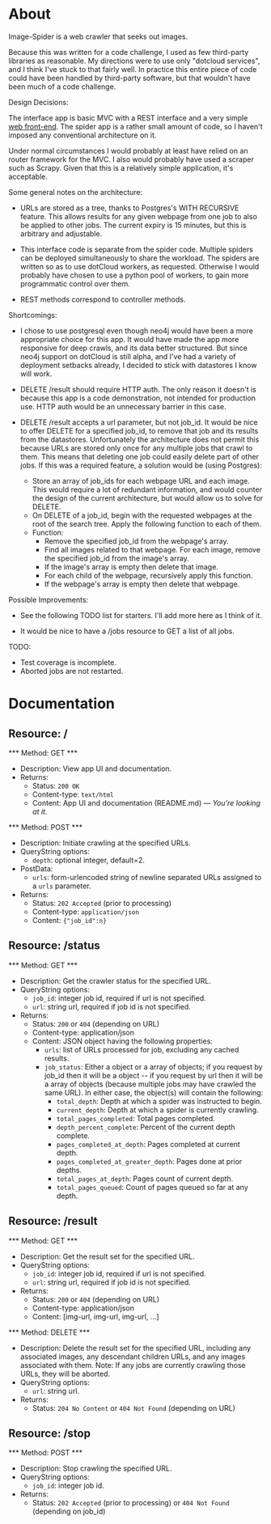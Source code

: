 About
=====

Image-Spider is a web crawler that seeks out images.

Because this was written for a code challenge, I used as few third-party
libraries as reasonable. My directions were to use only "dotcloud services", and
I think I've stuck to that fairly well. In practice this entire piece of code
could have been handled by third-party software, but that wouldn't have been
much of a code challenge.

Design Decisions:

The interface app is basic MVC with a REST interface and a very simple
[web front-end](http://imagespider-bkaplan.dotcloud.com/). The spider app is
a rather small amount of code, so I haven't imposed any conventional
architecture on it.

Under normal circumstances I would probably at least have relied on an router
framework for the MVC. I also would probably have used a scraper such as Scrapy.
Given that this is a relatively simple application, it's acceptable.

Some general notes on the architecture:

* URLs are stored as a tree, thanks to Postgres's WITH RECURSIVE feature. This
  allows results for any given webpage from one job to also be applied to other
  jobs. The current expiry is 15 minutes, but this is arbitrary and adjustable.

* This interface code is separate from the spider code. Multiple spiders can be
  deployed simultaneously to share the workload. The spiders are written so as
  to use dotCloud workers, as requested. Otherwise I would probably have chosen
  to use a python pool of workers, to gain more programmatic control over them.

* REST methods correspond to controller methods.

Shortcomings:

* I chose to use postgresql even though neo4j would have been a more appropriate
  choice for this app. It would have made the app more responsive for deep
  crawls, and its data better structured. But since neo4j support on dotCloud is
  still alpha, and I've had a variety of deployment setbacks already, I decided
  to stick with datastores I know will work.

* DELETE /result should require HTTP auth. The only reason it doesn't is because
  this app is a code demonstration, not intended for production use. HTTP auth
  would be an unnecessary barrier in this case.

* DELETE /result accepts a url parameter, but not job_id. It would be nice to
  offer DELETE for a specified job_id, to remove that job and its results from
  the datastores. Unfortunately the architecture does not permit this because
  URLs are stored only once for any multiple jobs that crawl to them. This means
  that deleting one job could easily delete part of other jobs. If this was
  a required feature, a solution would be (using Postgres):
    * Store an array of job_ids for each webpage URL and each image. This would
      require a lot of redundant information, and would counter the design of
      the current architecture, but would allow us to solve for DELETE.
    * On DELETE of a job_id, begin with the requested webpages at the root of
      the search tree. Apply the following function to each of them.
    * Function:
        * Remove the specified job_id from the webpage's array.
        * Find all images related to that webpage. For each image, remove the
          specified job_id from the image's array.
        * If the image's array is empty then delete that image.
        * For each child of the webpage, recursively apply this function.
        * If the webpage's array is empty then delete that webpage.

Possible Improvements:

* See the following TODO list for starters. I'll add more here as I think of it.

* It would be nice to have a /jobs resource to GET a list of all jobs.

TODO:

* Test coverage is incomplete.
* Aborted jobs are not restarted.

Documentation
=============

Resource: /
-----------

*** Method: GET ***

* Description: View app UI and documentation.
* Returns:
    * Status: `200 OK`
    * Content-type: `text/html`
    * Content: App UI and documentation (README.md) &mdash;
      *You're looking at it.*

*** Method: POST ***

* Description: Initiate crawling at the specified URLs.
* QueryString options:
    * `depth`: optional integer, default=2.
* PostData:
    * `urls`: form-urlencoded string of newline separated URLs
  assigned to a `urls` parameter.
* Returns:
    * Status: `202 Accepted` (prior to processing)
    * Content-type: `application/json`
    * Content: `{"job_id":n}`


Resource: /status
-----------------

*** Method: GET ***

* Description: Get the crawler status for the specified URL.
* QueryString options:
    * `job_id`: integer job id, required if url is not specified.
    * `url`: string url, required if job id is not specified.
* Returns:
    * Status: `200` or `404` (depending on URL)
    * Content-type: application/json
    * Content: JSON object having the following properties:
        * `urls`: list of URLs processed for job, excluding any cached results.
        * `job_status`: Either a object or a array of objects; if you request by
                        job_id then it will be a object -- if you request by url
                        then it will be a array of objects (because multiple
                        jobs may have crawled the same URL). In either case, the
                        object(s) will contain the following:
            * `total_depth`: Depth at which a spider was instructed to begin.
            * `current_depth`: Depth at which a spider is currently crawling.
            * `total_pages_completed`: Total pages completed.
            * `depth_percent_complete`: Percent of the current depth complete.
            * `pages_completed_at_depth`: Pages completed at current depth.
            * `pages_completed_at_greater_depth`: Pages done at prior depths.
            * `total_pages_at_depth`: Pages count of current depth.
            * `total_pages_queued`: Count of pages queued so far at any depth.


Resource: /result
-----------------

*** Method: GET ***

* Description: Get the result set for the specified URL.
* QueryString options:
    * `job_id`: integer job id, required if url is not specified.
    * `url`: string url, required if job id is not specified.
* Returns:
    * Status: `200` or `404` (depending on URL)
    * Content-type: application/json
    * Content: [img-url, img-url, img-url, &hellip;]

*** Method: DELETE ***

* Description: Delete the result set for the specified URL, including any
               associated images, any descendant children URLs, and any images
               associated with them. Note: If any jobs are currently crawling
               those URLs, they will be aborted.
* QueryString options:
    * `url`: string url.
* Returns:
    * Status: `204 No Content` or `404 Not Found` (depending on URL)

Resource: /stop
---------------

*** Method: POST ***

* Description: Stop crawling the specified URL.
* QueryString options:
    * `job_id`: integer job id.
* Returns:
    * Status: `202 Accepted` (prior to processing) or `404 Not Found` (depending
      on job_id)
